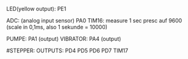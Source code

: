 LED(yellow output): PE1

ADC: (analog input sensor) PA0
	TIM16: measure 1 sec presc auf 9600 (scale in 0,1ms, also 1 sekunde = 10000)

PUMPE: PA1 (output)
VIBRATOR: PA4 (output)

#STEPPER:
	OUTPUTS: 	PD4 	PD5 	PD6 	PD7
	TIM17
